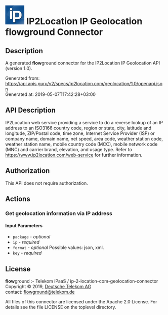 # ![LOGO](logo.png) IP2Location IP Geolocation **flow**ground Connector

## Description

A generated **flow**ground connector for the IP2Location IP Geolocation API (version 1.0).

Generated from: https://api.apis.guru/v2/specs/ip2location.com/geolocation/1.0/openapi.json<br/>
Generated at: 2019-05-07T17:42:28+03:00

## API Description

IP2Location web service providing a service to do a reverse lookup of an IP address to an ISO3166 country code, region or state, city, latitude and longitude, ZIP/Postal code, time zone, Internet Service Provider (ISP) or company name, domain name, net speed, area code, weather station code, weather station name, mobile country code (MCC), mobile network code (MNC) and carrier brand, elevation, and usage type. Refer to https://www.ip2location.com/web-service for further information.

## Authorization

This API does not require authorization.

## Actions

### Get geolocation information via IP address

#### Input Parameters
* `package` - _optional_
* `ip` - _required_
* `format` - _optional_
    Possible values: json, xml.
* `key` - _required_

## License

**flow**ground :- Telekom iPaaS / ip-2-location-com-geolocation-connector<br/>
Copyright © 2019, [Deutsche Telekom AG](https://www.telekom.de)<br/>
contact: flowground@telekom.de

All files of this connector are licensed under the Apache 2.0 License. For details
see the file LICENSE on the toplevel directory.
